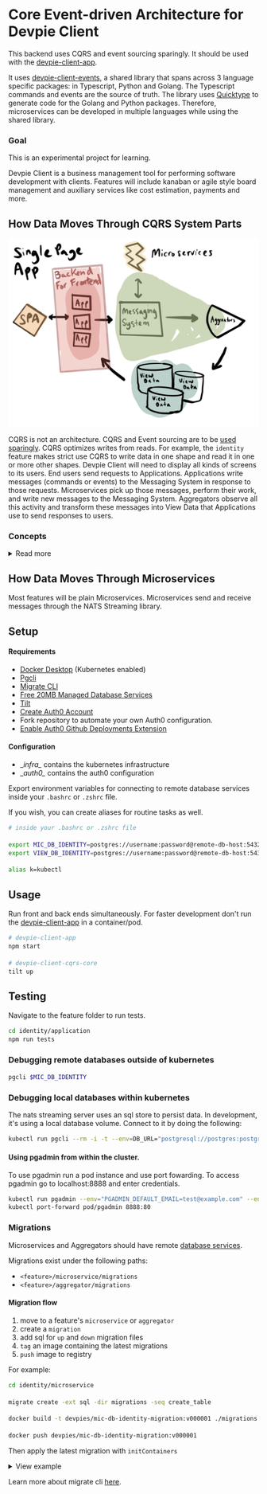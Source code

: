 # Core Event-driven Architecture for Devpie Client

This backend uses CQRS and event sourcing sparingly. It should be used with the [devpie-client-app](https://github.com/ivorscott/devpie-client-app).

It uses [devpie-client-events](https://github.com/ivorscott/devpie-client-common-module), a shared library that spans across 
3 language specific packages: in Typescript, Python and Golang. The Typescript commands and events are the source of truth. The library 
uses [Quicktype](https://quicktype.io/) to generate code for the Golang and Python packages. Therefore, microservices can 
be developed in multiple languages while using the shared library.

### Goal

This is an experimental project for learning.

Devpie Client is a business management tool for performing software development with clients. Features will include 
kanaban or agile style board management and auxiliary services like cost estimation, payments and more. 

## How Data Moves Through CQRS System Parts

![cqrs pattern](cqrs.png)

CQRS is not an architecture. CQRS and Event sourcing are to be [used sparingly](https://medium.com/@hugo.oliveira.rocha/what-they-dont-tell-you-about-event-sourcing-6afc23c69e9a). CQRS optimizes writes from reads. For example, the `identity` feature makes strict use CQRS to write data in one shape and read it in one or more other shapes. Devpie Client will need to display all kinds of screens to its users. End users send requests to Applications. Applications write messages (commands or events) to the Messaging System in response to those requests. Microservices pick up those messages, perform their work, and write new messages to the Messaging System. Aggregators observe all this activity and transform these messages into View Data that Applications use to send responses to users.


### Concepts
<details>
<summary>Read more</summary>
<br>

#### Applications

- Applications are not microservices.
- An Application is a feature with its own endpoints that accepts user interaction.
- Applications provide immediate responses to user input.

#### Messaging System

- A stateful msg broker plays a central role in entire architecture.
- All state transitions will be stored by NATS Streaming in streams of messages. These state transitions become the authoritative state used to make decisions.
- NATS Streaming is a durable state store as well as a transport mechanism.

#### Microservices

- Microservices are autonomous units of functionality that model a single business concern.
- Microservices are small and focused doing one thing well.
- Micoservices don't share databases with other Microservices.
- Micoservices allow us to use the technology stack best suited to achieve required performance.

#### Aggregators

- Aggregators aggregate state transitions into View Data that Applications use to render a template (SSR) or enrich the client.

#### View Data

- View Data are read-only models derived from state transitions.
- View Data are eventually consistent
- View Data are not for making decisions
- View Data are not authoritative state, but derived from authoritative state.
- View Data can be stored in any format or database that makes sense for the Application
</details>

## How Data Moves Through Microservices

Most features will be plain Microservices. Microservices send and receive messages through the NATS Streaming library.

## Setup 

#### Requirements
* [Docker Desktop](https://docs.docker.com/desktop/) (Kubernetes enabled)
* [Pgcli](https://www.pgcli.com/install)
* [Migrate CLI](https://github.com/golang-migrate/migrate/tree/master/cmd/migrate)
* [Free 20MB Managed Database Services](elephantsql.com)
* [Tilt](https://tilt.dev/)
* [Create Auth0 Account](http://auth0.com/)
* Fork repository to automate your own Auth0 configuration.
* [Enable Auth0 Github Deployments Extension](https://auth0.com/docs/extensions/github-deployments)
    
#### Configuration
* \__infra\__ contains the kubernetes infrastructure
* \__auth0\__ contains the auth0 configuration

Export environment variables for connecting to remote database services inside your `.bashrc` or `.zshrc` file.
 
If you wish, you can create aliases for routine tasks as well.

```bash
# inside your .bashrc or .zshrc file

export MIC_DB_IDENTITY=postgres://username:password@remote-db-host:5432/dbname
export VIEW_DB_IDENTITY=postgres://username:password@remote-db-host:5432/dbname

alias k=kubectl
```

## Usage

Run front and back ends simultaneously. For faster development don't run the [devpie-client-app](https://github.com/ivorscott/devpie-client-app) in a container/pod.

```bash
# devpie-client-app
npm start

# devpie-client-cqrs-core
tilt up
```

## Testing

Navigate to the feature folder to run tests.
```bash
cd identity/application
npm run tests
```

### Debugging remote databases outside of kubernetes
```bash
pgcli $MIC_DB_IDENTITY
```
### Debugging local databases within kubernetes
The nats streaming server uses an sql store to persist data. In development, it's using a local database volume. 
Connect to it by doing the following:
```bash
kubectl run pgcli --rm -i -t --env=DB_URL="postgresql://postgres:postgres@nats-svc:5432/postgres" --image devpies/pgcli
```
#### Using pgadmin from within the cluster.
To use pgadmin run a pod instance and use port fowarding. To access pgadmin go to localhost:8888 and enter credentials.
```bash
kubectl run pgadmin --env="PGADMIN_DEFAULT_EMAIL=test@example.com" --env="PGADMIN_DEFAULT_PASSWORD=SuperSecret" --image dpage/pgadmin4 
kubectl port-forward pod/pgadmin 8888:80 
```
### Migrations
Microservices and Aggregators should have remote [database services](elephantsql.com).

Migrations exist under the following paths:

- `<feature>/microservice/migrations`
- `<feature>/aggregator/migrations`

#### Migration flow
1. move to a feature's `microservice` or `aggregator`
2. create a `migration`
3. add sql for `up` and `down` migration files
4. `tag` an image containing the latest migrations
5. `push` image to registry

For example:

```bash
cd identity/microservice

migrate create -ext sql -dir migrations -seq create_table 

docker build -t devpies/mic-db-identity-migration:v000001 ./migrations

docker push devpies/mic-db-identity-migration:v000001  
```
Then apply the latest migration with `initContainers`
<details>
<summary>View example</summary>
<br>

```yaml
apiVersion: apps/v1
kind: Deployment
metadata:
  name: mic-identity-depl
spec:
  selector:
    matchLabels:
      app: mic-identity
  template:
    metadata:
      labels:
        app: mic-identity
    spec:
      containers:
        - image: devpies/client-mic-identity
          name: mic-identity
          env:
            - name: POSTGRES_DB
              valueFrom:
                secretKeyRef:
                  name: secrets
                  key: mic-db-identity-database-name
            - name: POSTGRES_USER
              valueFrom:
                secretKeyRef:
                  name: secrets
                  key: mic-db-identity-username
            - name: POSTGRES_PASSWORD
              valueFrom:
                secretKeyRef:
                  name: secrets
                  key: mic-db-identity-password
            - name: POSTGRES_HOST
              valueFrom:
                secretKeyRef:
                  name: secrets
                  key: mic-db-identity-host
# ============================================
#  Init containers are specialized containers
#  that run before app containers in a Pod.
# ============================================
      initContainers:
        - name: schema-migration
          image: devpies/mic-db-identity-migration:v000001
          env:
            - name: DB_URL
              valueFrom:
                secretKeyRef:
                  name: secrets
                  key: mic-db-identity-url
          command: ["migrate"]
          args: ["-path", "/migrations", "-verbose", "-database", "$(DB_URL)", "up"]
```
</details>

Learn more about migrate cli [here](https://github.com/golang-migrate/migrate/blob/master/database/postgres/TUTORIAL.md). 
